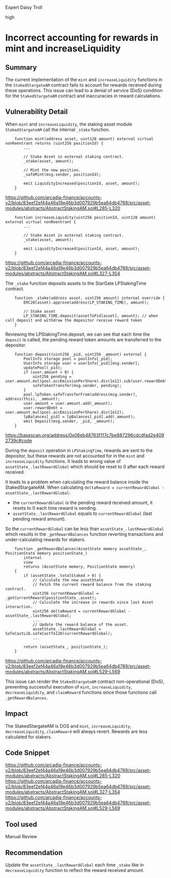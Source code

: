 Expert Daisy Troll

high

# Incorrect accounting for rewards in mint and increaseLiquidity

## Summary

The current implementation of the `mint` and `increaseLiquidity` functions in the `StakedStargateAM` contract fails to account for rewards received during these operations. This issue can lead to a denial of service (DoS) condition for the `StakedStargateAM` contract and inaccuracies in reward calculations.

## Vulnerability Detail

When `mint` and `increaseLiquidity`, the staking asset module `StakedStargateAM` call the internal `_stake` function.

        function mint(address asset, uint128 amount) external virtual nonReentrant returns (uint256 positionId) {
            ...

            // Stake Asset in external staking contract.
            _stake(asset, amount);

            // Mint the new position.
            _safeMint(msg.sender, positionId);

            emit LiquidityIncreased(positionId, asset, amount);
        }

https://github.com/arcadia-finance/accounts-v2/blob/83eef2ef44a46a19e46b3d007929b5ea64db4789/src/asset-modules/abstracts/AbstractStakingAM.sol#L285-L320

        function increaseLiquidity(uint256 positionId, uint128 amount) external virtual nonReentrant {
            ...

            // Stake Asset in external staking contract.
            _stake(asset, amount);

            emit LiquidityIncreased(positionId, asset, amount);
        }

https://github.com/arcadia-finance/accounts-v2/blob/83eef2ef44a46a19e46b3d007929b5ea64db4789/src/asset-modules/abstracts/AbstractStakingAM.sol#L327-L354

The `_stake` function deposits assets to the StarGate LPStakingTime contract.

        function _stake(address asset, uint256 amount) internal override {
            ERC20(asset).approve(address(LP_STAKING_TIME), amount);

            // Stake asset
            LP_STAKING_TIME.deposit(assetToPid[asset], amount); // when call deposit and withdraw the depositor receive reward token
        }

Reviewing the LPStakingTime.deposit, we can see that each time the `deposit` is called, the pending reward token amounts are transferred to the depositor.

        function deposit(uint256 _pid, uint256 _amount) external {
            PoolInfo storage pool = poolInfo[_pid];
            UserInfo storage user = userInfo[_pid][msg.sender];
            updatePool(_pid);
            if (user.amount > 0) {
                uint256 pending = user.amount.mul(pool.accEmissionPerShare).div(1e12).sub(user.rewardDebt);
                safeTokenTransfer(msg.sender, pending);
            }
            pool.lpToken.safeTransferFrom(address(msg.sender), address(this), _amount);
            user.amount = user.amount.add(_amount);
            user.rewardDebt = user.amount.mul(pool.accEmissionPerShare).div(1e12);
            lpBalances[_pid] = lpBalances[_pid].add(_amount);
            emit Deposit(msg.sender, _pid, _amount);
        }

https://basescan.org/address/0x06eb48763f117c7be887296cdcdfad2e4092739c#code

During the `deposit` operation in `LPStakingTime`, rewards are sent to the depositor, but these rewards are not accounted for in the `mint` and `increaseLiquidity` functions. It leads to wrong value of `assetState_.lastRewardGlobal` which should be reset to 0 after each reward received.

It leads to a problem when calculating the reward balance inside the StakedStargateAM. When calculating `deltaReward = currentRewardGlobal - assetState_.lastRewardGlobal`:
- the `currentRewardGlobal` is the pending reward received amount, it resets to 0 each time reward is sending.
- `assetState_.lastRewardGlobal` equals to `currentRewardGlobal` (last pending reward amount).

So the `currentRewardGlobal` can be less than `assetState_.lastRewardGlobal` which results in the `_getRewardBalances` function reverting transactions and under-calculating rewards for stakers.

        function _getRewardBalances(AssetState memory assetState_, PositionState memory positionState_)
            internal
            view
            returns (AssetState memory, PositionState memory)
        {
            if (assetState_.totalStaked > 0) {
                // Calculate the new assetState
                // Fetch the current reward balance from the staking contract.
                uint256 currentRewardGlobal = _getCurrentReward(positionState_.asset);
                // Calculate the increase in rewards since last Asset interaction.
                uint256 deltaReward = currentRewardGlobal - assetState_.lastRewardGlobal;
                ...
                // Update the reward balance of the asset.
                assetState_.lastRewardGlobal = SafeCastLib.safeCastTo128(currentRewardGlobal);
                ...

            return (assetState_, positionState_);
        }

https://github.com/arcadia-finance/accounts-v2/blob/83eef2ef44a46a19e46b3d007929b5ea64db4789/src/asset-modules/abstracts/AbstractStakingAM.sol#L529-L569


This issue can render the `StakedStargateAM` contract non-operational (DoS), preventing successful execution of `mint`, `increaseLiquidity`, `decreaseLiquidity`, and `claimReward` functions since those functions call `_getRewardBalances`.

## Impact

The StakedStargateAM is DOS and `mint`, `increaseLiquidity`, `decreaseLiquidity`, `claimReward` will always revert. Rewards are less calculated for stakers.

## Code Snippet

https://github.com/arcadia-finance/accounts-v2/blob/83eef2ef44a46a19e46b3d007929b5ea64db4789/src/asset-modules/abstracts/AbstractStakingAM.sol#L285-L320
https://github.com/arcadia-finance/accounts-v2/blob/83eef2ef44a46a19e46b3d007929b5ea64db4789/src/asset-modules/abstracts/AbstractStakingAM.sol#L327-L354
https://github.com/arcadia-finance/accounts-v2/blob/83eef2ef44a46a19e46b3d007929b5ea64db4789/src/asset-modules/abstracts/AbstractStakingAM.sol#L529-L569

## Tool used

Manual Review

## Recommendation

Update the `assetState_.lastRewardGlobal` each time `_stake` like in `decreaseLiquidity` function to reflect the reward received amount.